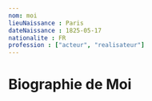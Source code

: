 ```yaml
---
nom: moi
lieuNaissance : Paris
dateNaissance : 1825-05-17
nationalite : FR
profession : ["acteur", "realisateur"]
---
```


# Biographie de Moi